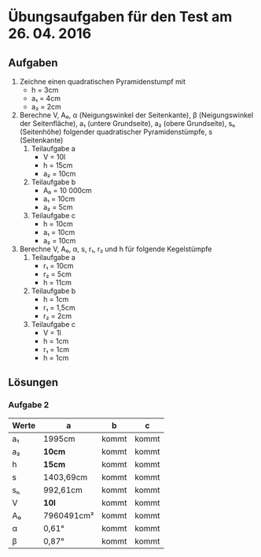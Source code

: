 # Übungsaufgaben für den Test am 26. 04. 2016

## Aufgaben

1. Zeichne einen quadratischen Pyramidenstumpf mit
    - h = 3cm
    - a₁ = 4cm
    - a₂ = 2cm
2. Berechne V, A₀, α (Neigungswinkel der Seitenkante), β (Neigungswinkel der Seitenfläche), a₁ (untere Grundseite), a₂ (obere Grundseite), sₕ (Seitenhöhe) folgender quadratischer Pyramidenstümpfe, s (Seitenkante)
    1. Teilaufgabe a
        - V = 10l
        - h = 15cm
        - a₂ = 10cm
    2. Teilaufgabe b
        - A₀ = 10 000cm
        - a₁ = 10cm
        - a₂ = 5cm
    3. Teilaufgabe c
        - h = 10cm
        - a₁ = 10cm
        - a₂ = 10cm
3. Berechne V, A₀, α, s, r₁, r₂ und h für folgende Kegelstümpfe
    1. Teilaufgabe a
        - r₁ = 10cm
        - r₂ = 5cm
        - h = 11cm
    2. Teilaufgabe b
        - h = 1cm
        - r₁ = 1,5cm
        - r₂ = 2cm
    3. Teilaufgabe c
        - V = 1l
        - h = 1cm
        - r₁ = 1cm
        - h = 1cm


## Lösungen

### Aufgabe 2
| Werte | a | b | c |
| ----- | --- | --- | ---- |
| a₁    | 1995cm | kommt | kommt |
| a₂    | **10cm** | kommt | kommt |
| h | **15cm** | kommt | kommt |
| s | 1403,69cm | kommt | kommt |
| sₕ | 992,61cm | kommt | kommt |
| V | **10l** | kommt | kommt |
| A₀| 7960491cm² | kommt | kommt |
| α | 0,61° | kommt | kommt |
| β | 0,87° | kommt | kommt |
